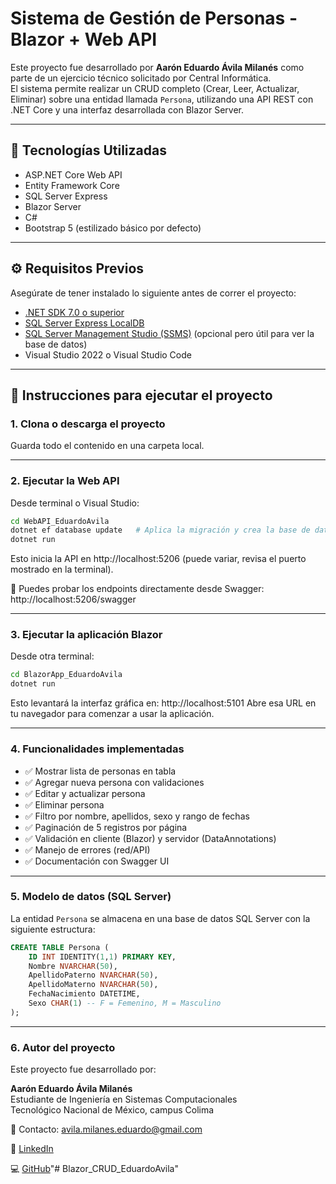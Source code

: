 # Sistema de Gestión de Personas - Blazor + Web API

Este proyecto fue desarrollado por **Aarón Eduardo Ávila Milanés** como parte de un ejercicio técnico solicitado por Central Informática.  
El sistema permite realizar un CRUD completo (Crear, Leer, Actualizar, Eliminar) sobre una entidad llamada `Persona`, utilizando una API REST con .NET Core y una interfaz desarrollada con Blazor Server.

---

## 🧰 Tecnologías Utilizadas

- ASP.NET Core Web API
- Entity Framework Core
- SQL Server Express
- Blazor Server
- C#
- Bootstrap 5 (estilizado básico por defecto)

---

## ⚙️ Requisitos Previos

Asegúrate de tener instalado lo siguiente antes de correr el proyecto:

* [.NET SDK 7.0 o superior](https://dotnet.microsoft.com/en-us/download)
* [SQL Server Express LocalDB](https://learn.microsoft.com/es-mx/sql/database-engine/configure-windows/sql-server-express-localdb)
* [SQL Server Management Studio (SSMS)](https://aka.ms/ssmsfullsetup) (opcional pero útil para ver la base de datos)
* Visual Studio 2022 o Visual Studio Code

---

## 🚀 Instrucciones para ejecutar el proyecto

### 1. Clona o descarga el proyecto
Guarda todo el contenido en una carpeta local.

---

### 2. Ejecutar la Web API

Desde terminal o Visual Studio:

```bash
cd WebAPI_EduardoAvila
dotnet ef database update   # Aplica la migración y crea la base de datos
dotnet run
```

Esto inicia la API en http://localhost:5206 (puede variar, revisa el puerto mostrado en la terminal).

🔹 Puedes probar los endpoints directamente desde Swagger:
http://localhost:5206/swagger

---

### 3. Ejecutar la aplicación Blazor

Desde otra terminal:

```bash
cd BlazorApp_EduardoAvila
dotnet run
```
Esto levantará la interfaz gráfica en:
http://localhost:5101
Abre esa URL en tu navegador para comenzar a usar la aplicación.

---

### 4. Funcionalidades implementadas

- ✅ Mostrar lista de personas en tabla
- ✅ Agregar nueva persona con validaciones
- ✅ Editar y actualizar persona
- ✅ Eliminar persona
- ✅ Filtro por nombre, apellidos, sexo y rango de fechas
- ✅ Paginación de 5 registros por página
- ✅ Validación en cliente (Blazor) y servidor (DataAnnotations)
- ✅ Manejo de errores (red/API)
- ✅ Documentación con Swagger UI

---

### 5. Modelo de datos (SQL Server)

La entidad `Persona` se almacena en una base de datos SQL Server con la siguiente estructura:

```sql
CREATE TABLE Persona (
    ID INT IDENTITY(1,1) PRIMARY KEY,
    Nombre NVARCHAR(50),
    ApellidoPaterno NVARCHAR(50),
    ApellidoMaterno NVARCHAR(50),
    FechaNacimiento DATETIME,
    Sexo CHAR(1) -- F = Femenino, M = Masculino
);
```

---

### 6. Autor del proyecto

Este proyecto fue desarrollado por:

**Aarón Eduardo Ávila Milanés**  
Estudiante de Ingeniería en Sistemas Computacionales  
Tecnológico Nacional de México, campus Colima

📧 Contacto: avila.milanes.eduardo@gmail.com

🔗 [LinkedIn](https://www.linkedin.com/in/aaron-eduardo-avila-milanes-15179a201)  

💻 [GitHub](https://github.com/Edurey21?tab=repositories)"# Blazor_CRUD_EduardoAvila" 
